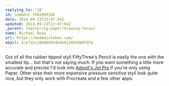 ```yaml
---
replying_to: '15'
id: comment-1602869186
date: 2014-09-23T23:47:04Z
updated: 2014-09-23T23:47:04Z
_parent: /mastering-paper/drawing-faces/
name: Michael Rose
url: https://mademistakes.com/
email: 1ce71bc10b86565464b612093d89707e
---
```


Out of all the rubber tipped styli FiftyThree's Pencil is easily the one with
the smallest tip... but that's not saying much. If you want something a little
more accurate and precise I'd look into
[Adonit's Jot Pro](http://www.adonit.net/jot/pro) if you're only using Paper.
Other wise their more expensive pressure sensitive styli look quite nice, but
they only work with Procreate and a few other apps.
